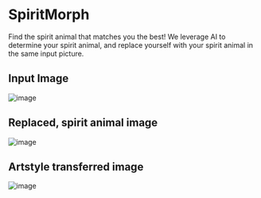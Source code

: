 # SpiritMorph

Find the spirit animal that matches you the best! We leverage AI to determine your spirit animal, and replace yourself with your spirit animal in the same input picture.

## Input Image
![image](https://github.com/user-attachments/assets/f0f6434d-b875-40ce-8ccc-355b320d84d0)

## Replaced, spirit animal image
![image](https://github.com/user-attachments/assets/789d53ba-5580-4e6d-a538-86f8daf8f280)

## Artstyle transferred image
![image](https://github.com/user-attachments/assets/adf621c1-9acb-4830-a6bb-867652b37823)
